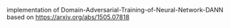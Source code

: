 implementation of Domain-Adversarial-Training-of-Neural-Network-DANN 
based on https://arxiv.org/abs/1505.07818
